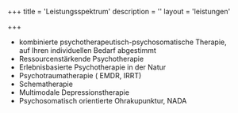 +++
title = 'Leistungsspektrum'
description = ''
layout = 'leistungen'

+++

- kombinierte psychotherapeutisch-psychosomatische Therapie,   
  auf Ihren individuellen Bedarf abgestimmt
- Ressourcenstärkende Psychotherapie
- Erlebnisbasierte Psychotherapie in der Natur
- Psychotraumatherapie ( EMDR, IRRT)
- Schematherapie
- Multimodale Depressionstherapie
- Psychosomatisch orientierte Ohrakupunktur, NADA 
